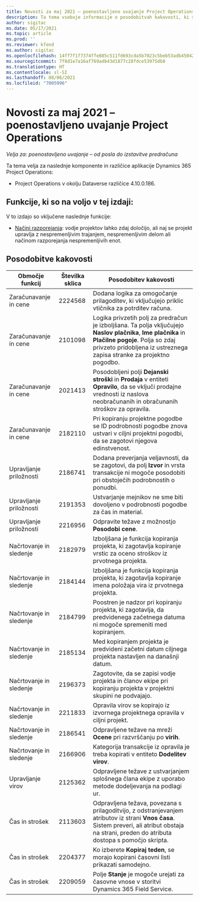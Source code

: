 ```yaml
---
title: Novosti za maj 2021 – poenostavljeno uvajanje Project Operations
description: Ta tema vsebuje informacije o posodobitvah kakovosti, ki so bile na voljo v izdaji za poenostavljeno uvajanje Project Operations maja 2021.
author: sigitac
ms.date: 05/17/2021
ms.topic: article
ms.prod: ''
ms.reviewer: kfend
ms.author: sigitac
ms.openlocfilehash: 14ff7f1f7374ffe885c511fd693cda5b7023c5beb53adb45042ddda1e932c93d
ms.sourcegitcommit: 7f8d1e7a16af769adb43d1877c28fdce53975db8
ms.translationtype: HT
ms.contentlocale: sl-SI
ms.lasthandoff: 08/06/2021
ms.locfileid: "7005996"
---
```

# <a name="whats-new-may-2021---project-operations-lite-deployment"></a>Novosti za maj 2021 – poenostavljeno uvajanje Project Operations

_Velja za: poenostavljeno uvajanje – od posla do izstavitve predračuna_

Ta tema velja za naslednje komponente in različice aplikacije Dynamics 365 Project Operations:

   - Project Operations v okolju Dataverse različice 4.10.0.186.

## <a name="features-included-in-this-release"></a>Funkcije, ki so na voljo v tej izdaji:

V to izdajo so vključene naslednje funkcije:

- [Načini razporejanja](../../project-management/scheduling-modes.md): vodje projektov lahko zdaj določijo, ali naj se projekt upravlja z nespremenljivim trajanjem, nespremenljivim delom ali načinom razporejanja nespremenljivih enot.

## <a name="quality-updates"></a>Posodobitve kakovosti

| **Območje funkcij** | **Številka sklica** | **Posodobitev kakovosti** |
| --- | --- | --- |
| Zaračunavanje in cene | 2224568 | Dodana logika za omogočanje prilagoditev, ki vključujejo priklic vtičnika za potrditev računa. |
| Zaračunavanje in cene | 2101098 | Logika privzetih polj za predračun je izboljšana. Ta polja vključujejo **Naslov plačnika**, **Ime plačnika** in **Plačilne pogoje**. Polja so zdaj privzeto pridobljena iz ustreznega zapisa stranke za projektno pogodbo. |
| Zaračunavanje in cene | 2021413 | Posodobljeni polji **Dejanski stroški** in **Prodaja** v entiteti **Opravilo**, da se vključi prodajne vrednosti iz naslova neobračunanih in obračunanih stroškov za opravila. |
| Zaračunavanje in cene | 2182110 | Pri kopiranju projektne pogodbe se ID podrobnosti pogodbe znova ustvari v ciljni projektni pogodbi, da se zagotovi njegova edinstvenost. |
| Upravljanje priložnosti | 2186741 | Dodana preverjanja veljavnosti, da se zagotovi, da polj **Izvor** in vrsta transakcije ni mogoče posodobiti pri obstoječih podrobnostih o ponudbi. |
| Upravljanje priložnosti | 2191353 | Ustvarjanje mejnikov ne sme biti dovoljeno v podrobnosti pogodbe za čas in material. |
| Upravljanje priložnosti | 2216956 | Odpravite težave z možnostjo **Posodobi cene**. |
| Načrtovanje in sledenje | 2182979 | Izboljšana je funkcija kopiranja projekta, ki zagotavlja kopiranje vrstic za oceno stroškov iz prvotnega projekta. |
| Načrtovanje in sledenje | 2184144 | Izboljšana je funkcija kopiranja projekta, ki zagotavlja kopiranje imena položaja vira iz prvotnega projekta. |
| Načrtovanje in sledenje | 2184799 | Poostren je nadzor pri kopiranju projekta, ki zagotavlja, da predvidenega začetnega datuma ni mogoče spremeniti med kopiranjem. |
| Načrtovanje in sledenje | 2185134 | Med kopiranjem projekta je predvideni začetni datum ciljnega projekta nastavljen na današnji datum. |
| Načrtovanje in sledenje | 2196373 | Zagotovite, da se zapisi vodje projekta in članov ekipe pri kopiranju projekta v projektni skupini ne podvajajo. |
| Načrtovanje in sledenje | 2211833 | Opravila virov se kopirajo iz izvornega projektnega opravila v ciljni projekt. |
| Načrtovanje in sledenje | 2186541 | Odpravljene težave na mreži **Ocene** pri razvrščanju po **virih**. |
| Načrtovanje in sledenje | 2166906 | Kategorija transakcije iz opravila je treba kopirati v entiteto **Dodelitev virov**. |
| Upravljanje virov | 2125362 | Odpravljene težave z ustvarjanjem splošnega člana ekipe z uporabo metode dodeljevanja na podlagi ur. |
| Čas in strošek | 2113603 | Odpravljena težava, povezana s prilagoditvijo, z odstranjevanjem atributov iz strani **Vnos časa**. Sistem preveri, ali atribut obstaja na strani, preden do atributa dostopa s pomočjo skripta. |
| Čas in strošek | 2204377 | Ko izberete **Kopiraj teden**, se morajo kopirani časovni listi prikazati samodejno. |
| Čas in strošek | 2209059 | Polje **Stanje** je mogoče urejati za časovne vnose v storitvi Dynamics 365 Field Service. |
